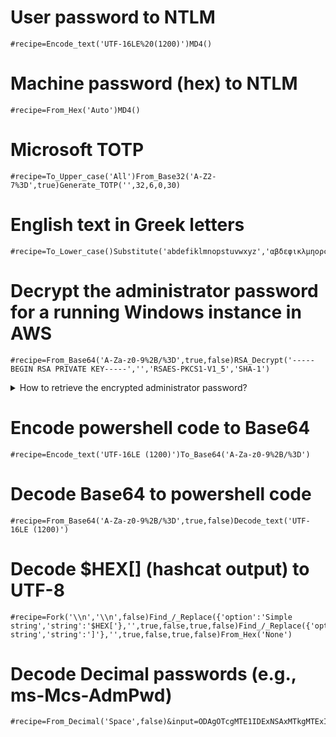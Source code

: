 # User password to NTLM

```
#recipe=Encode_text('UTF-16LE%20(1200)')MD4()
```

# Machine password (hex) to NTLM
```
#recipe=From_Hex('Auto')MD4()
```

# Microsoft TOTP
```
#recipe=To_Upper_case('All')From_Base32('A-Z2-7%3D',true)Generate_TOTP('',32,6,0,30)
```

# English text in Greek letters
```
#recipe=To_Lower_case()Substitute('abdefiklmnopstuvwxyz','αβδεφικλμηορςτυνωχγζ')
```

# Decrypt the administrator password for a running Windows instance in AWS
```
#recipe=From_Base64('A-Za-z0-9%2B/%3D',true,false)RSA_Decrypt('-----BEGIN RSA PRIVATE KEY-----','','RSAES-PKCS1-V1_5','SHA-1')
```

<details><summary>How to retrieve the encrypted administrator password?</summary>
<p>

In AWS CloudShell:
```sh
ii="i-..." # The ID of the Windows instance 
aws ec2 get-password-data --instance-id ${ii} | jq .PasswordData
```

</p>
</details>

# Encode powershell code to Base64
```
#recipe=Encode_text('UTF-16LE (1200)')To_Base64('A-Za-z0-9%2B/%3D')
```

# Decode Base64 to powershell code
```
#recipe=From_Base64('A-Za-z0-9%2B/%3D',true,false)Decode_text('UTF-16LE (1200)')
```

# Decode $HEX[] (hashcat output) to UTF-8
```
#recipe=Fork('\\n','\\n',false)Find_/_Replace({'option':'Simple string','string':'$HEX['},'',true,false,true,false)Find_/_Replace({'option':'Simple string','string':']'},'',true,false,true,false)From_Hex('None')
```

# Decode Decimal passwords (e.g., ms-Mcs-AdmPwd)
```
#recipe=From_Decimal('Space',false)&input=ODAgOTcgMTE1IDExNSAxMTkgMTExIDExNCAxMDAgNDkgNTAgNTE
```

